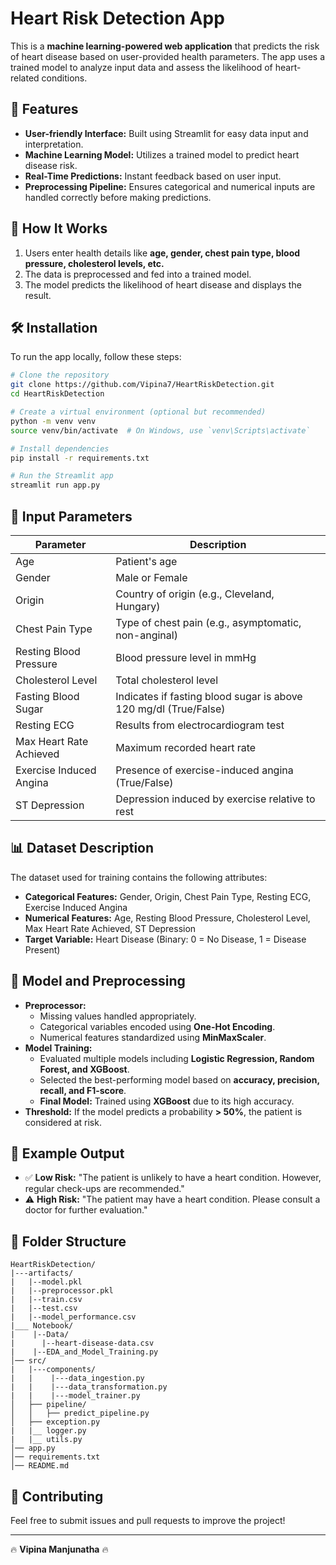 # Heart Risk Detection App

This is a **machine learning-powered web application** that predicts the risk of heart disease based on user-provided health parameters. The app uses a trained model to analyze input data and assess the likelihood of heart-related conditions.

## 🚀 Features

- **User-friendly Interface:** Built using Streamlit for easy data input and interpretation.
- **Machine Learning Model:** Utilizes a trained model to predict heart disease risk.
- **Real-Time Predictions:** Instant feedback based on user input.
- **Preprocessing Pipeline:** Ensures categorical and numerical inputs are handled correctly before making predictions.

## 📌 How It Works

1. Users enter health details like **age, gender, chest pain type, blood pressure, cholesterol levels, etc.**
2. The data is preprocessed and fed into a trained model.
3. The model predicts the likelihood of heart disease and displays the result.

## 🛠️ Installation

To run the app locally, follow these steps:

```bash
# Clone the repository
git clone https://github.com/Vipina7/HeartRiskDetection.git
cd HeartRiskDetection

# Create a virtual environment (optional but recommended)
python -m venv venv
source venv/bin/activate  # On Windows, use `venv\Scripts\activate`

# Install dependencies
pip install -r requirements.txt

# Run the Streamlit app
streamlit run app.py
```

## 🏥 Input Parameters

| Parameter               | Description                                                      |
| ----------------------- | ---------------------------------------------------------------- |
| Age                     | Patient's age                                                    |
| Gender                  | Male or Female                                                   |
| Origin                  | Country of origin (e.g., Cleveland, Hungary)                     |
| Chest Pain Type         | Type of chest pain (e.g., asymptomatic, non-anginal)             |
| Resting Blood Pressure  | Blood pressure level in mmHg                                     |
| Cholesterol Level       | Total cholesterol level                                          |
| Fasting Blood Sugar     | Indicates if fasting blood sugar is above 120 mg/dl (True/False) |
| Resting ECG             | Results from electrocardiogram test                              |
| Max Heart Rate Achieved | Maximum recorded heart rate                                      |
| Exercise Induced Angina | Presence of exercise-induced angina (True/False)                 |
| ST Depression           | Depression induced by exercise relative to rest                  |

## 📊 Dataset Description

The dataset used for training contains the following attributes:

- **Categorical Features:** Gender, Origin, Chest Pain Type, Resting ECG, Exercise Induced Angina
- **Numerical Features:** Age, Resting Blood Pressure, Cholesterol Level, Max Heart Rate Achieved, ST Depression
- **Target Variable:** Heart Disease (Binary: 0 = No Disease, 1 = Disease Present)

## 🔎 Model and Preprocessing

- **Preprocessor:**
  - Missing values handled appropriately.
  - Categorical variables encoded using **One-Hot Encoding**.
  - Numerical features standardized using **MinMaxScaler**.
- **Model Training:**
  - Evaluated multiple models including **Logistic Regression, Random Forest, and XGBoost**.
  - Selected the best-performing model based on **accuracy, precision, recall, and F1-score**.
  - **Final Model:** Trained using **XGBoost** due to its high accuracy.
- **Threshold:** If the model predicts a probability **> 50%**, the patient is considered at risk.

## 🎯 Example Output

- ✅ **Low Risk:** "The patient is unlikely to have a heart condition. However, regular check-ups are recommended."
- ⚠️ **High Risk:** "The patient may have a heart condition. Please consult a doctor for further evaluation."

## 📌 Folder Structure

```
HeartRiskDetection/
|---artifacts/
|   |--model.pkl
|   |--preprocessor.pkl
|   |--train.csv
|   |--test.csv
|   |--model_performance.csv
|___ Notebook/
|    |--Data/
|      |--heart-disease-data.csv
|    |--EDA_and_Model_Training.py
│── src/
|   |---components/
|   |    |---data_ingestion.py
|   |    |---data_transformation.py
|   |    |---model_trainer.py
│   ├── pipeline/
│   │   ├── predict_pipeline.py
│   ├── exception.py
|   |__ logger.py
|   |__ utils.py
│── app.py
│── requirements.txt
│── README.md
```
## 🤝 Contributing

Feel free to submit issues and pull requests to improve the project!

---

🔥 **Vipina Manjunatha** 🔥

